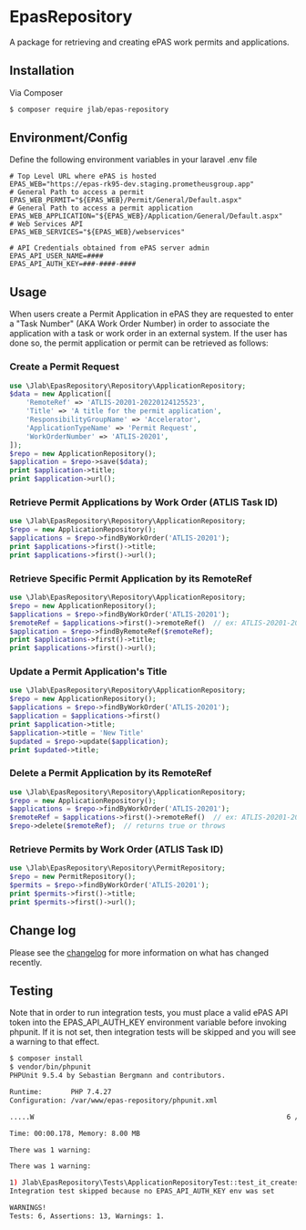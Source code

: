 # EpasRepository

A package for retrieving and creating ePAS work permits and applications.

## Installation

Via Composer

``` bash
$ composer require jlab/epas-repository
```

## Environment/Config

Define the following environment variables in your laravel .env file

```
# Top Level URL where ePAS is hosted 
EPAS_WEB="https://epas-rk95-dev.staging.prometheusgroup.app"
# General Path to access a permit
EPAS_WEB_PERMIT="${EPAS_WEB}/Permit/General/Default.aspx"
# General Path to access a permit application
EPAS_WEB_APPLICATION="${EPAS_WEB}/Application/General/Default.aspx"
# Web Services API 
EPAS_WEB_SERVICES="${EPAS_WEB}/webservices"

# API Credentials obtained from ePAS server admin
EPAS_API_USER_NAME=####
EPAS_API_AUTH_KEY=###-####-####
```

## Usage

When users create a Permit Application in ePAS they are requested to enter a "Task Number" (AKA Work Order Number) in order to associate the application with a task or work order in an external system.  If the user has done so, the permit application or permit can be retrieved as follows:

### Create a Permit Request
```php
use \Jlab\EpasRepository\Repository\ApplicationRepository;
$data = new Application([
    'RemoteRef' => 'ATLIS-20201-20220124125523',
    'Title' => 'A title for the permit application',
    'ResponsibilityGroupName' => 'Accelerator',
    'ApplicationTypeName' => 'Permit Request',
    'WorkOrderNumber' => 'ATLIS-20201',
]);
$repo = new ApplicationRepository();
$application = $repo->save($data);
print $application->title;
print $application->url();
```


### Retrieve Permit Applications by Work Order (ATLIS Task ID)
```php
use \Jlab\EpasRepository\Repository\ApplicationRepository;
$repo = new ApplicationRepository();
$applications = $repo->findByWorkOrder('ATLIS-20201');
print $applications->first()->title;
print $applications->first()->url();
```

### Retrieve Specific Permit Application by its RemoteRef

```php
use \Jlab\EpasRepository\Repository\ApplicationRepository;
$repo = new ApplicationRepository();
$applications = $repo->findByWorkOrder('ATLIS-20201');
$remoteRef = $applications->first()->remoteRef()  // ex: ATLIS-20201-20220124125523
$application = $repo->findByRemoteRef($remoteRef);
print $applications->first()->title;
print $applications->first()->url();
```

### Update a Permit Application's Title

```php
use \Jlab\EpasRepository\Repository\ApplicationRepository;
$repo = new ApplicationRepository();
$applications = $repo->findByWorkOrder('ATLIS-20201');
$application = $applications->first()
print $application->title;
$application->title = 'New Title'
$updated = $repo->update($application);
print $updated->title;
```

### Delete a Permit Application by its RemoteRef
```php
use \Jlab\EpasRepository\Repository\ApplicationRepository;
$repo = new ApplicationRepository();
$applications = $repo->findByWorkOrder('ATLIS-20201');
$remoteRef = $applications->first()->remoteRef()  // ex: ATLIS-20201-20220124125523
$repo->delete($remoteRef);  // returns true or throws
```


### Retrieve Permits by Work Order (ATLIS Task ID)
```php
use \Jlab\EpasRepository\Repository\PermitRepository;
$repo = new PermitRepository();
$permits = $repo->findByWorkOrder('ATLIS-20201');
print $permits->first()->title;
print $permits->first()->url();
```



## Change log

Please see the [changelog](changelog.md) for more information on what has changed recently.

## Testing

Note that in order to run integration tests, you must place a valid ePAS API token into the EPAS_API_AUTH_KEY environment variable before invoking phpunit.
If it is not set, then integration tests will be skipped and you will see a warning to that effect.
``` bash
$ composer install
$ vendor/bin/phpunit 
PHPUnit 9.5.4 by Sebastian Bergmann and contributors.

Runtime:       PHP 7.4.27
Configuration: /var/www/epas-repository/phpunit.xml

.....W                                                              6 / 6 (100%)

Time: 00:00.178, Memory: 8.00 MB

There was 1 warning:

There was 1 warning:

1) Jlab\EpasRepository\Tests\ApplicationRepositoryTest::test_it_creates_a_remote_permit_application
Integration test skipped because no EPAS_API_AUTH_KEY env was set

WARNINGS!
Tests: 6, Assertions: 13, Warnings: 1.

```

